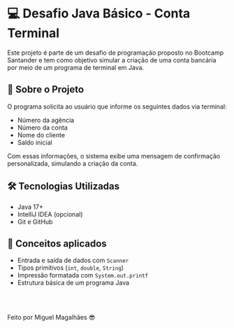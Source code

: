 # 💻 Desafio Java Básico - Conta Terminal

Este projeto é parte de um desafio de programação proposto no Bootcamp Santander e tem como objetivo simular a criação de uma conta bancária por meio de um programa de terminal em Java.


## 🚀 Sobre o Projeto

O programa solicita ao usuário que informe os seguintes dados via terminal:

- Número da agência
- Número da conta
- Nome do cliente
- Saldo inicial

Com essas informações, o sistema exibe uma mensagem de confirmação personalizada, simulando a criação da conta.

## 🛠️ Tecnologias Utilizadas

- Java 17+
- IntelliJ IDEA (opcional)
- Git e GitHub


## 🧠 Conceitos aplicados

- Entrada e saída de dados com `Scanner`
- Tipos primitivos (`int`, `double`, `String`)
- Impressão formatada com `System.out.printf`
- Estrutura básica de um programa Java

<br>
<br>

Feito por Miguel Magalhães 😎
